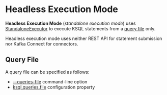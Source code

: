 # Headless Execution Mode

**Headless Execution Mode** (_standalone execution mode_) uses [StandaloneExecutor](StandaloneExecutor.md) to execute KSQL statements from a [query file](#query-file) only.

Headless execution mode uses neither REST API for statement submission nor Kafka Connect for connectors.

## Query File

A query file can be specified as follows:

* [--queries-file](../rest/KsqlServerMain.md#queries-file) command-line option
* [ksql.queries.file](../rest/ServerOptions.md#ksql.queries.file) configuration property
